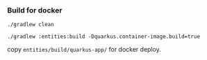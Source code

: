 ### Build for docker

```
./gradlew clean

./gradlew :entities:build -Dquarkus.container-image.build=true
```

copy `entities/build/quarkus-app/` for docker deploy.
